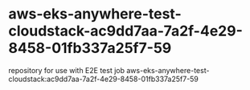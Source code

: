 # aws-eks-anywhere-test-cloudstack-ac9dd7aa-7a2f-4e29-8458-01fb337a25f7-59
repository for use with E2E test job aws-eks-anywhere-test-cloudstack:ac9dd7aa-7a2f-4e29-8458-01fb337a25f7-59
